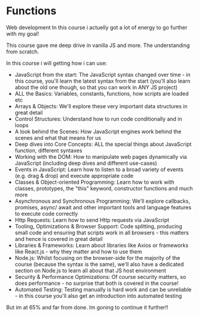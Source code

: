 # Functions
Web development 
In this course i actuelly got a lot of energy to go further with my goal!

This course gave me deep drive in vanilla JS and more.
The understanding from scratch.

In this course i will getting how i can use:
- JavaScript from the start: The JavaScript syntax changed over time - in this course, you'll learn the latest syntax from the start (you'll also learn about the old one though, so that you can work in ANY JS project)
- ALL the Basics: Variables, constants, functions, how scripts are loaded etc
- Arrays & Objects: We'll explore these very important data structures in great detail
- Control Structures: Understand how to run code conditionally and in loops
- A look behind the Scenes: How JavaScript engines work behind the scenes and what that means for us
- Deep dives into Core Concepts: ALL the special things about JavaScript function, different syntaxes
- Working with the DOM: How to manipulate web pages dynamically via JavaScript (including deep dives and different use-cases)
- Events in JavaScript: Learn how to listen to a broad variety of events (e.g. drag & drop) and execute appropriate code
- Classes & Object-oriented Programming: Learn how to work with classes, prototypes, the "this" keyword, constructor functions and much more
- Asynchronous and Synchronous Programming: We'll explore callbacks, promises, async/ await and other important tools and language features to execute code correctly
- Http Requests: Learn how to send Http requests via JavaScript
- Tooling, Optimizations & Browser Support: Code splitting, producing small code and ensuring that scripts work in all browsers  - this matters and hence is covered in great detail
- Libraries & Frameworks: Learn about libraries like Axios or frameworks like React.js - why they matter and how to use them
- Node.js: Whilst focusing on the browser-side for the majority of the course (because the syntax is the same), we'll also have a dedicated section on Node.js to learn all about that JS host environment
- Security & Performance Optimizations: Of course security matters, so does performance - no surprise that both is covered in the course!
- Automated Testing: Testing manually is hard work and can be unreliable - in this course you'll also get an introduction into automated testing

But im at 65% and far from done. Im goning to continue it further!!
